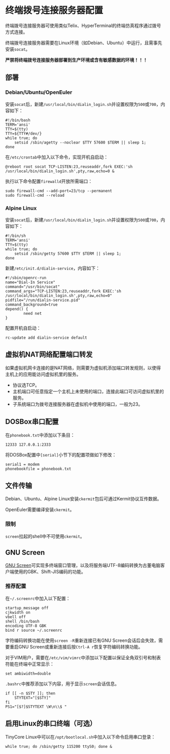 终端拨号连接服务器配置
======================

终端拨号连接服务器可使用类似Telix、HyperTerminal的终端仿真程序通过拨号方式连接。

终端拨号连接服务器需要在Linux环境（如Debian、Ubuntu）中运行，且需事先安装`socat`。

**严禁将终端拨号连接服务器部署到生产环境或含有敏感数据的环境！！！**

部署
----

### Debian/Ubuntu/OpenEuler

安装`socat`后，新建`/usr/local/bin/dialin_login.sh`并设置权限为`500`或`700`，内容如下：

	#!/bin/bash
	TERM='ansi'
	TTY=$(tty)
	TTY=${TTY#/dev/}
	while true; do
		setsid /sbin/agetty --noclear $TTY 57600 $TERM || sleep 1;
	done

在`/etc/crontab`中加入以下命令，实现开机自启动：

	@reboot root socat TCP-LISTEN:23,reuseaddr,fork EXEC:'sh /usr/local/bin/dialin_login.sh',pty,raw,echo=0 &

执行以下命令配置`firewalld`开放所需端口：

	sudo firewall-cmd --add-port=23/tcp --permanent
	sudo firewall-cmd --reload

### Alpine Linux

安装`socat`后，新建`/usr/local/bin/dialin_login.sh`并设置权限为`500`或`700`，内容如下：

	#!/bin/sh
	TERM='ansi'
	TTY=$(tty)
	while true; do
		setsid /sbin/getty 57600 $TTY $TERM || sleep 1;
	done

新建`/etc/init.d/dialin-service`，内容如下：

	#!/sbin/openrc-run
	name="Dial-In Service"
	command="/usr/bin/socat"
	command_args="TCP-LISTEN:23,reuseaddr,fork EXEC:'sh /usr/local/bin/dialin_login.sh',pty,raw,echo=0"
	pidfile="/run/dialin-service.pid"
	command_background=true
	depend() {
	        need net
	}

配置开机自启动：

	rc-update add dialin-service default

虚拟机NAT网络配置端口转发
-------------------------

如果虚拟机网卡连接的是NAT网络，则需要为虚拟机添加端口转发规则，以使得主机上的应用能访问虚拟机里的服务。

* 协议选TCP。
* 主机端口可任意指定一个主机上未使用的端口，连接此端口可访问虚拟机里的服务。
* 子系统端口为拨号连接服务器在虚拟机中使用的端口，一般为23。

DOSBox串口配置
--------------

在`phonebook.txt`中添加以下条目：

	12333 127.0.0.1:2333

将DOSBox配置中`[serial]`小节下的配置项做如下修改：

	serial1 = modem
	phonebookfile = phonebook.txt

文件传输
--------

Debian、Ubuntu、Alpine Linux安装`ckermit`包后可通过Kermit协议互传数据。

OpenEuler需要编译安装`ckermit`。

### 限制

`screen`拉起的shell中不可使用`ckermit`。

GNU Screen
----------

[GNU Screen](https://www.gnu.org/software/screen/)可实现多终端窗口管理，以及将服务端UTF-8编码转换为古董电脑客户端使用的GBK、Shift-JIS编码的功能。

### 推荐配置

在`~/.screenrc`中加入以下配置：

	startup_message off
	cjkwidth on
	vbell off
	shell /bin/bash
	encoding UTF-8 GBK
	bind r source ~/.screenrc

字符编码转换功能在使用`screen -R`重新连接已有GNU Screen会话后会失效，需要重启GNU Screen或重新连接后按`Ctrl-A r`恢复字符编码转换功能。

对于VIM用户，需要在`/etc/vim/vimrc`中添加以下配置以保证全角双引号和制表符能在终端中正常显示：

	set ambiwidth=double

`.bashrc`中推荐添加以下内容，用于显示`screen`会话信息。

	if [[ -n $STY ]]; then
		STYTEXT="[$STY]"
	fi
	PS1="[$?]$STYTEXT \W\n\\$ "

启用Linux的串口终端（可选）
--------------------------

TinyCore Linux中可以在`/opt/bootlocal.sh`中加入以下命令启用串口登录：

	while true; do /sbin/getty 115200 ttyS0; done &

